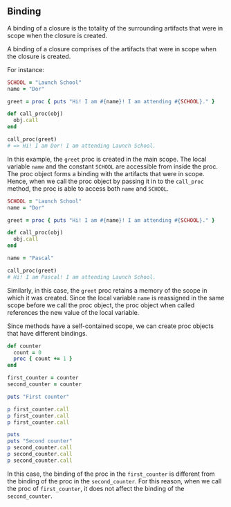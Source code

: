 ## Binding

A binding of a closure is the totality of the surrounding artifacts that were in scope when the closure is created.

A binding of a closure comprises of the artifacts that were in scope when the closure is created.

For instance:

```ruby
SCHOOL = "Launch School"
name = "Dor"

greet = proc { puts "Hi! I am #{name}! I am attending #{SCHOOL}." }

def call_proc(obj)
  obj.call
end

call_proc(greet)
# => Hi! I am Dor! I am attending Launch School.
```

In this example, the `greet` proc is created in the main scope. The local variable `name` and the constant `SCHOOL` are accessible from inside the proc. The proc object forms a binding with the artifacts that were in scope. Hence, when we call the proc object by passing it in to the `call_proc` method, the proc is able to access both `name` and `SCHOOL`.

```ruby
SCHOOL = "Launch School"
name = "Dor"

greet = proc { puts "Hi! I am #{name}! I am attending #{SCHOOL}." }

def call_proc(obj)
  obj.call
end

name = "Pascal"

call_proc(greet)
# Hi! I am Pascal! I am attending Launch School.
```

Similarly, in this case, the `greet` proc retains a memory of the scope in which it was created. Since the local variable `name` is reassigned in the same scope before we call the proc object, the proc object when called references the new value of the local variable.

Since methods have a self-contained scope, we can create proc objects that have different bindings.

```ruby
def counter
  count = 0
  proc { count += 1 }
end

first_counter = counter
second_counter = counter

puts "First counter"

p first_counter.call
p first_counter.call
p first_counter.call

puts
puts "Second counter"
p second_counter.call
p second_counter.call
p second_counter.call
```

In this case, the binding of the proc in the `first_counter` is different from the binding of the proc in the `second_counter`. For this reason, when we call the proc of `first_counter`, it does not affect the binding of the `second_counter`.

